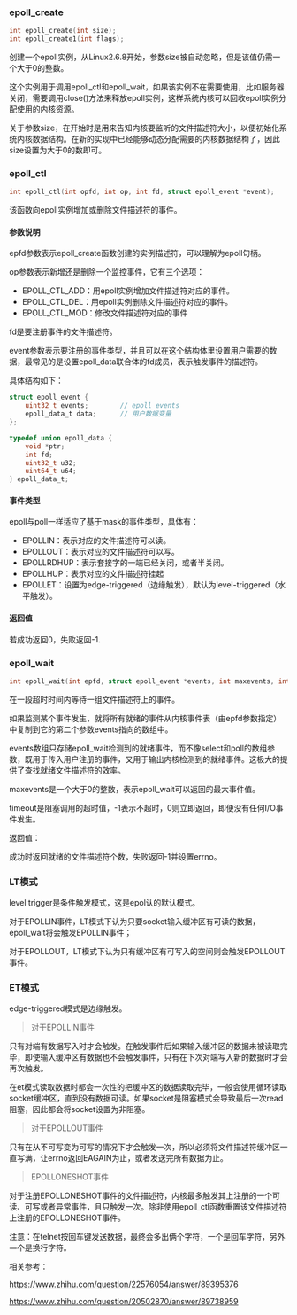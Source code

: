 ### epoll_create

```c
int epoll_create(int size);
int epoll_create1(int flags);
```

创建一个epoll实例，从Linux2.6.8开始，参数size被自动忽略，但是该值仍需一个大于0的整数。

这个实例用于调用epoll_ctl和epoll_wait，如果该实例不在需要使用，比如服务器关闭，需要调用close()方法来释放epoll实例，这样系统内核可以回收epoll实例分配使用的内核资源。

关于参数size，在开始时是用来告知内核要监听的文件描述符大小，以便初始化系统内核数据结构。在新的实现中已经能够动态分配需要的内核数据结构了，因此size设置为大于0的数即可。



### epoll_ctl

```c
int epoll_ctl(int opfd, int op, int fd, struct epoll_event *event);
```

该函数向epoll实例增加或删除文件描述符的事件。

#### 参数说明

epfd参数表示epoll_create函数创建的实例描述符，可以理解为epoll句柄。



op参数表示新增还是删除一个监控事件，它有三个选项：

- EPOLL_CTL_ADD：用epoll实例增加文件描述符对应的事件。
- EPOLL_CTL_DEL：用epoll实例删除文件描述符对应的事件。
- EPOLL_CTL_MOD：修改文件描述符对应的事件



fd是要注册事件的文件描述符。



event参数表示要注册的事件类型，并且可以在这个结构体里设置用户需要的数据，最常见的是设置epoll_data联合体的fd成员，表示触发事件的描述符。

具体结构如下：

```c
struct epoll_event {
    uint32_t events;		// epoll events
    epoll_data_t data;		// 用户数据变量
};

typedef union epoll_data {
    void *ptr;
    int fd;
    uint32_t u32;
    uint64_t u64;
} epoll_data_t;
```



#### 事件类型

epoll与poll一样适应了基于mask的事件类型，具体有：

- EPOLLIN：表示对应的文件描述符可以读。
- EPOLLOUT：表示对应的文件描述符可以写。
- EPOLLRDHUP：表示套接字的一端已经关闭，或者半关闭。
- EPOLLHUP：表示对应的文件描述符挂起
- EPOLLET：设置为edge-triggered（边缘触发），默认为level-triggered（水平触发）。

#### 返回值

若成功返回0，失败返回-1.







### epoll_wait

```c
int epoll_wait(int epfd, struct epoll_event *events, int maxevents, int timeout);
```

在一段超时时间内等待一组文件描述符上的事件。

如果监测某个事件发生，就将所有就绪的事件从内核事件表（由epfd参数指定）中复制到它的第二个参数events指向的数组中。

events数组只存储epoll_wait检测到的就绪事件，而不像select和poll的数组参数，既用于传入用户注册的事件，又用于输出内核检测到的就绪事件。这极大的提供了查找就绪文件描述符的效率。



maxevents是一个大于0的整数，表示epoll_wait可以返回的最大事件值。

timeout是阻塞调用的超时值，-1表示不超时，0则立即返回，即便没有任何I/O事件发生。



返回值：

成功时返回就绪的文件描述符个数，失败返回-1并设置errno。





### LT模式

level trigger是条件触发模式，这是epol认的默认模式。

对于EPOLLIN事件，LT模式下认为只要socket输入缓冲区有可读的数据，epoll_wait将会触发EPOLLIN事件；

对于EPOLLOUT，LT模式下认为只有缓冲区有可写入的空间则会触发EPOLLOUT事件。





### ET模式

edge-triggered模式是边缘触发。



> 对于EPOLLIN事件

只有对端有数据写入时才会触发。在触发事件后如果输入缓冲区的数据未被读取完毕，即使输入缓冲区有数据也不会触发事件，只有在下次对端写入新的数据时才会再次触发。

在et模式读取数据时都会一次性的把缓冲区的数据读取完毕，一般会使用循环读取socket缓冲区，直到没有数据可读。如果socket是阻塞模式会导致最后一次read阻塞，因此都会将socket设置为非阻塞。



> 对于EPOLLOUT事件

只有在从不可写变为可写的情况下才会触发一次，所以必须将文件描述符缓冲区一直写满，让errno返回EAGAIN为止，或者发送完所有数据为止。



> EPOLLONESHOT事件

对于注册EPOLLONESHOT事件的文件描述符，内核最多触发其上注册的一个可读、可写或者异常事件，且只触发一次。除非使用epoll_ctl函数重置该文件描述符上注册的EPOLLONESHOT事件。











注意：在telnet按回车键发送数据，最终会多出俩个字符，一个是回车字符，另外一个是换行字符。







相关参考：

https://www.zhihu.com/question/22576054/answer/89395376

https://www.zhihu.com/question/20502870/answer/89738959